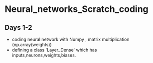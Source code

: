 # Neural_networks_Scratch_coding

## Days 1-2
* coding neural network with Numpy , matrix multiplication (np.array(weights)) 
* defining a class 'Layer_Dense' which has inputs,neurons,weights,biases.
